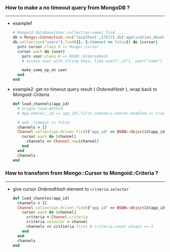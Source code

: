### How to make a no timeout query from MongoDB ?
- - -

* example1

    ```ruby
    # Mongoid.database[User.collection.name].find......
    db = Mongo::Connection.new('localhost',27017).db('application_development')
    db.collection("users").find({}, {:timeout => false}) do |cursor|
      puts cursor.class # => Mongo::Cursor
      cursor.each do |user|
        puts user.class # => BSON::OrderedHash
        # access user with string keys, like user["_id"], user["name"]

        make_some_op_on user
      end
    end
    ```

* example2: get no timeout query result ( *OrderedHash* ), wrap back to *Mongoid::Criteria*

    ```ruby
    def load_channels(app_id)
      # origin load method
      # App.where(:_id => app_id).first.channels.where(:enabled => true)

      # add :timeout => false
      channels = []
      Channel.collection.driver.find({"app_id" => BSON::ObjectId(app_id)}, {:timeout => false}) do |cursor|
        cursor.each do |channel|
          channels << Channel.new(channel)
        end
      end
      channels
    end
    ```

### How to transform from Mongo::Cursor to Mongoid::Criteria ?
- - -

* give cursor *OrderedHash* element to `criteria.selector` 

    ```ruby
    def load_channles(app_id)
      channels = []
      Channel.collection.driver.find({"app_id" => BSON::ObjectId(app_id)}, {:timeout => false}) do |cursor|
        cursor.each do |channel|
          criteria = Channel.criteria
          criteria.selector = channel
          channels << critieria.first # criteria.count always == 1
        end
      end
      channels
    end
    ```

